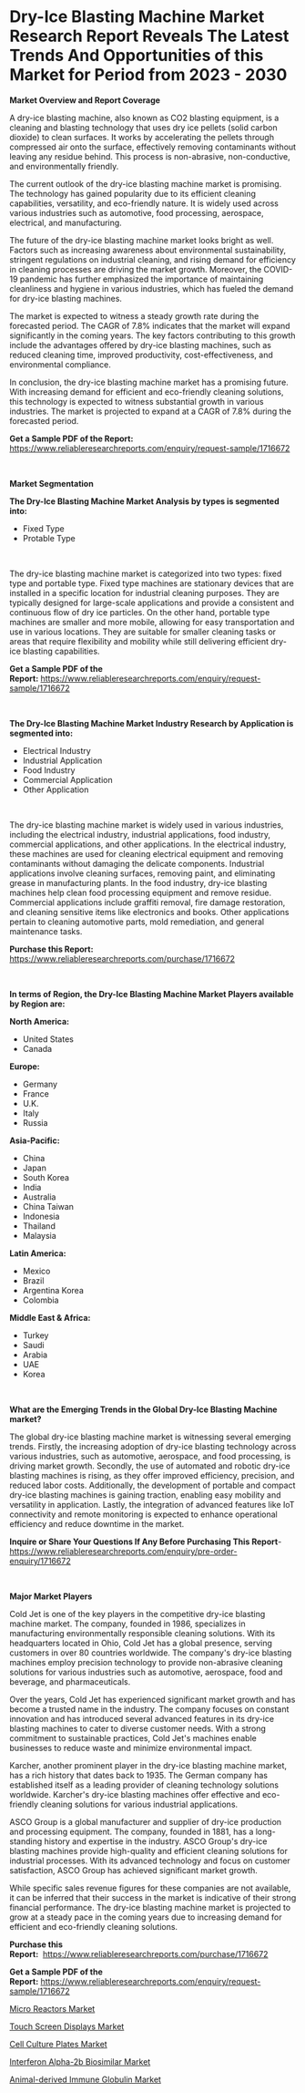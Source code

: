 <p><h1>Dry-Ice Blasting Machine Market Research Report Reveals The Latest Trends And Opportunities of this Market for Period from 2023 - 2030</h1></p><p><strong>Market Overview and Report Coverage</strong></p>
<p><p>A dry-ice blasting machine, also known as CO2 blasting equipment, is a cleaning and blasting technology that uses dry ice pellets (solid carbon dioxide) to clean surfaces. It works by accelerating the pellets through compressed air onto the surface, effectively removing contaminants without leaving any residue behind. This process is non-abrasive, non-conductive, and environmentally friendly.</p><p>The current outlook of the dry-ice blasting machine market is promising. The technology has gained popularity due to its efficient cleaning capabilities, versatility, and eco-friendly nature. It is widely used across various industries such as automotive, food processing, aerospace, electrical, and manufacturing.</p><p>The future of the dry-ice blasting machine market looks bright as well. Factors such as increasing awareness about environmental sustainability, stringent regulations on industrial cleaning, and rising demand for efficiency in cleaning processes are driving the market growth. Moreover, the COVID-19 pandemic has further emphasized the importance of maintaining cleanliness and hygiene in various industries, which has fueled the demand for dry-ice blasting machines.</p><p>The market is expected to witness a steady growth rate during the forecasted period. The CAGR of 7.8% indicates that the market will expand significantly in the coming years. The key factors contributing to this growth include the advantages offered by dry-ice blasting machines, such as reduced cleaning time, improved productivity, cost-effectiveness, and environmental compliance.</p><p>In conclusion, the dry-ice blasting machine market has a promising future. With increasing demand for efficient and eco-friendly cleaning solutions, this technology is expected to witness substantial growth in various industries. The market is projected to expand at a CAGR of 7.8% during the forecasted period.</p></p>
<p><strong>Get a Sample PDF of the Report:</strong> <a href="https://www.reliableresearchreports.com/enquiry/request-sample/1716672">https://www.reliableresearchreports.com/enquiry/request-sample/1716672</a></p>
<p>&nbsp;</p>
<p><strong>Market Segmentation</strong></p>
<p><strong>The Dry-Ice Blasting Machine Market Analysis by types is segmented into:</strong></p>
<p><ul><li>Fixed Type</li><li>Protable Type</li></ul></p>
<p>&nbsp;</p>
<p><p>The dry-ice blasting machine market is categorized into two types: fixed type and portable type. Fixed type machines are stationary devices that are installed in a specific location for industrial cleaning purposes. They are typically designed for large-scale applications and provide a consistent and continuous flow of dry ice particles. On the other hand, portable type machines are smaller and more mobile, allowing for easy transportation and use in various locations. They are suitable for smaller cleaning tasks or areas that require flexibility and mobility while still delivering efficient dry-ice blasting capabilities.</p></p>
<p><strong>Get a Sample PDF of the Report:</strong>&nbsp;<a href="https://www.reliableresearchreports.com/enquiry/request-sample/1716672">https://www.reliableresearchreports.com/enquiry/request-sample/1716672</a></p>
<p>&nbsp;</p>
<p><strong>The Dry-Ice Blasting Machine Market Industry Research by Application is segmented into:</strong></p>
<p><ul><li>Electrical Industry</li><li>Industrial Application</li><li>Food Industry</li><li>Commercial Application</li><li>Other Application</li></ul></p>
<p>&nbsp;</p>
<p><p>The dry-ice blasting machine market is widely used in various industries, including the electrical industry, industrial applications, food industry, commercial applications, and other applications. In the electrical industry, these machines are used for cleaning electrical equipment and removing contaminants without damaging the delicate components. Industrial applications involve cleaning surfaces, removing paint, and eliminating grease in manufacturing plants. In the food industry, dry-ice blasting machines help clean food processing equipment and remove residue. Commercial applications include graffiti removal, fire damage restoration, and cleaning sensitive items like electronics and books. Other applications pertain to cleaning automotive parts, mold remediation, and general maintenance tasks.</p></p>
<p><strong>Purchase this Report:</strong>&nbsp; <a href="https://www.reliableresearchreports.com/purchase/1716672">https://www.reliableresearchreports.com/purchase/1716672</a></p>
<p>&nbsp;</p>
<p><strong>In terms of Region, the Dry-Ice Blasting Machine Market Players available by Region are:</strong></p>
<p>
    <p> <strong> North America: </strong>
        <ul>
            <li>United States</li>
            <li>Canada</li>
        </ul>
        </p> 
    <p> <strong> Europe: </strong>
        <ul>
            <li>Germany</li>
            <li>France</li>
            <li>U.K.</li>
            <li>Italy</li>
            <li>Russia</li>
        </ul>
        </p> 
    <p> <strong> Asia-Pacific: </strong>
        <ul>
            <li>China</li>
            <li>Japan</li>
            <li>South Korea</li>
            <li>India</li>
            <li>Australia</li>
            <li>China Taiwan</li>
            <li>Indonesia</li>
            <li>Thailand</li>
            <li>Malaysia</li>
        </ul>
        </p> 
    <p> <strong> Latin America: </strong>
        <ul>
            <li>Mexico</li>
            <li>Brazil</li>
            <li>Argentina Korea</li>
            <li>Colombia</li>
        </ul>
        </p> 
    <p> <strong> Middle East & Africa: </strong>
        <ul>
            <li>Turkey</li>
            <li>Saudi</li>
            <li>Arabia</li>
            <li>UAE</li>
            <li>Korea</li>
        </ul>
    </p>
    </p>
<p>&nbsp;</p>
<p><strong>What are the Emerging Trends in the Global Dry-Ice Blasting Machine market?</strong></p>
<p><p>The global dry-ice blasting machine market is witnessing several emerging trends. Firstly, the increasing adoption of dry-ice blasting technology across various industries, such as automotive, aerospace, and food processing, is driving market growth. Secondly, the use of automated and robotic dry-ice blasting machines is rising, as they offer improved efficiency, precision, and reduced labor costs. Additionally, the development of portable and compact dry-ice blasting machines is gaining traction, enabling easy mobility and versatility in application. Lastly, the integration of advanced features like IoT connectivity and remote monitoring is expected to enhance operational efficiency and reduce downtime in the market.</p></p>
<p><strong>Inquire or Share Your Questions If Any Before Purchasing This Report</strong>- <a href="https://www.reliableresearchreports.com/enquiry/pre-order-enquiry/1716672">https://www.reliableresearchreports.com/enquiry/pre-order-enquiry/1716672</a></p>
<p>&nbsp;</p>
<p><strong>Major Market Players</strong></p>
<p><p>Cold Jet is one of the key players in the competitive dry-ice blasting machine market. The company, founded in 1986, specializes in manufacturing environmentally responsible cleaning solutions. With its headquarters located in Ohio, Cold Jet has a global presence, serving customers in over 80 countries worldwide. The company's dry-ice blasting machines employ precision technology to provide non-abrasive cleaning solutions for various industries such as automotive, aerospace, food and beverage, and pharmaceuticals.</p><p>Over the years, Cold Jet has experienced significant market growth and has become a trusted name in the industry. The company focuses on constant innovation and has introduced several advanced features in its dry-ice blasting machines to cater to diverse customer needs. With a strong commitment to sustainable practices, Cold Jet's machines enable businesses to reduce waste and minimize environmental impact.</p><p>Karcher, another prominent player in the dry-ice blasting machine market, has a rich history that dates back to 1935. The German company has established itself as a leading provider of cleaning technology solutions worldwide. Karcher's dry-ice blasting machines offer effective and eco-friendly cleaning solutions for various industrial applications.</p><p>ASCO Group is a global manufacturer and supplier of dry-ice production and processing equipment. The company, founded in 1881, has a long-standing history and expertise in the industry. ASCO Group's dry-ice blasting machines provide high-quality and efficient cleaning solutions for industrial processes. With its advanced technology and focus on customer satisfaction, ASCO Group has achieved significant market growth.</p><p>While specific sales revenue figures for these companies are not available, it can be inferred that their success in the market is indicative of their strong financial performance. The dry-ice blasting machine market is projected to grow at a steady pace in the coming years due to increasing demand for efficient and eco-friendly cleaning solutions.</p></p>
<p><strong>Purchase this Report:</strong>&nbsp;&nbsp;<a href="https://www.reliableresearchreports.com/purchase/1716672">https://www.reliableresearchreports.com/purchase/1716672</a></p>
<p></p>
<p><strong>Get a Sample PDF of the Report:</strong>&nbsp;<a href="https://www.reliableresearchreports.com/enquiry/request-sample/1716672">https://www.reliableresearchreports.com/enquiry/request-sample/1716672</a></p>
<p><p><a href="https://www.linkedin.com/pulse/micro-reactors-market-challenges-opportunities/">Micro Reactors Market</a></p><p><a href="https://www.linkedin.com/pulse/touch-screen-displays-market-size-2023-2030/">Touch Screen Displays Market</a></p><p><a href="https://www.linkedin.com/pulse/cell-culture-plates-market-research-report-unlocks/">Cell Culture Plates Market</a></p><p><a href="https://medium.com/@jalenmurphy48/interferon-alpha-2b-biosimilar-market-competitive-analysis-market-trends-and-forecast-to-2030-866527d3a0f8">Interferon Alpha-2b Biosimilar Market</a></p><p><a href="https://medium.com/@hunterwyman1984/animal-derived-immune-globulin-market-analysis-its-cagr-market-segmentation-and-global-industry-1d04f9c4c097">Animal-derived Immune Globulin Market</a></p></p>